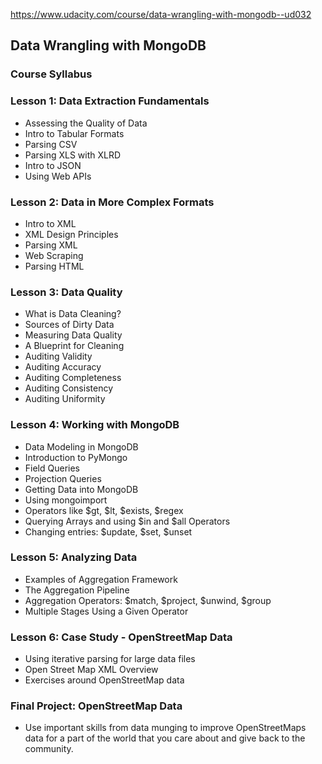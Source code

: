 https://www.udacity.com/course/data-wrangling-with-mongodb--ud032

<h2>Data Wrangling with MongoDB</h2>

<h3>Course Syllabus</h3>

<h3 id="lesson-1-data-extraction-fundamentals">Lesson 1: Data Extraction Fundamentals</h3>

<ul>
<li>Assessing the Quality of Data</li>
<li>Intro to Tabular Formats</li>
<li>Parsing CSV</li>
<li>Parsing XLS with XLRD</li>
<li>Intro to JSON</li>
<li>Using Web APIs</li>
</ul>

<h3 id="lesson-2-data-in-more-complex-formats">Lesson 2: Data in More Complex Formats</h3>

<ul>
<li>Intro to XML</li>
<li>XML Design Principles</li>
<li>Parsing XML</li>
<li>Web Scraping</li>
<li>Parsing HTML</li>
</ul>

<h3 id="lesson-3-data-quality">Lesson 3: Data Quality</h3>

<ul>
<li>What is Data Cleaning?</li>
<li>Sources of Dirty Data</li>
<li>Measuring Data Quality</li>
<li>A Blueprint for Cleaning</li>
<li>Auditing Validity </li>
<li>Auditing Accuracy</li>
<li>Auditing Completeness</li>
<li>Auditing Consistency</li>
<li>Auditing Uniformity</li>
</ul>

<h3 id="lesson-4-working-with-mongodb">Lesson 4: Working with MongoDB</h3>

<ul>
<li>Data Modeling in MongoDB</li>
<li>Introduction to PyMongo</li>
<li>Field Queries</li>
<li>Projection Queries</li>
<li>Getting Data into MongoDB</li>
<li>Using mongoimport</li>
<li>Operators like $gt, $lt, $exists, $regex</li>
<li>Querying Arrays and using $in and $all Operators</li>
<li>Changing entries: $update, $set, $unset</li>
</ul>

<h3 id="lesson-5-analyzing-data">Lesson 5: Analyzing Data</h3>

<ul>
<li>Examples of Aggregation Framework </li>
<li>The Aggregation Pipeline</li>
<li>Aggregation Operators: $match, $project, $unwind, $group</li>
<li>Multiple Stages Using a Given Operator</li>
</ul>

<h3 id="lesson-6-case-study-openstreetmap-data">Lesson 6: Case Study - OpenStreetMap Data</h3>

<ul>
<li>Using iterative parsing for large data files</li>
<li>Open Street Map XML Overview</li>
<li>Exercises around OpenStreetMap data</li>
</ul>

<h3 id="final-project-openstreetmap-data">Final Project: OpenStreetMap Data</h3>

<ul>
<li>Use important skills from data munging to improve OpenStreetMaps data for a part of the world that you care about and give back to the community.</li>



